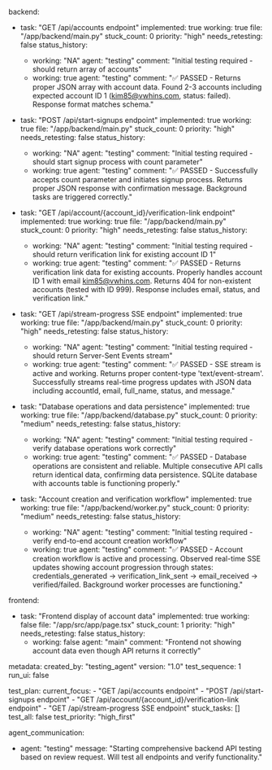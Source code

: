 backend:
  - task: "GET /api/accounts endpoint"
    implemented: true
    working: true
    file: "/app/backend/main.py"
    stuck_count: 0
    priority: "high"
    needs_retesting: false
    status_history:
      - working: "NA"
        agent: "testing"
        comment: "Initial testing required - should return array of accounts"
      - working: true
        agent: "testing"
        comment: "✅ PASSED - Returns proper JSON array with account data. Found 2-3 accounts including expected account ID 1 (kim85@vwhins.com, status: failed). Response format matches schema."

  - task: "POST /api/start-signups endpoint"
    implemented: true
    working: true
    file: "/app/backend/main.py"
    stuck_count: 0
    priority: "high"
    needs_retesting: false
    status_history:
      - working: "NA"
        agent: "testing"
        comment: "Initial testing required - should start signup process with count parameter"
      - working: true
        agent: "testing"
        comment: "✅ PASSED - Successfully accepts count parameter and initiates signup process. Returns proper JSON response with confirmation message. Background tasks are triggered correctly."

  - task: "GET /api/account/{account_id}/verification-link endpoint"
    implemented: true
    working: true
    file: "/app/backend/main.py"
    stuck_count: 0
    priority: "high"
    needs_retesting: false
    status_history:
      - working: "NA"
        agent: "testing"
        comment: "Initial testing required - should return verification link for existing account ID 1"
      - working: true
        agent: "testing"
        comment: "✅ PASSED - Returns verification link data for existing accounts. Properly handles account ID 1 with email kim85@vwhins.com. Returns 404 for non-existent accounts (tested with ID 999). Response includes email, status, and verification link."

  - task: "GET /api/stream-progress SSE endpoint"
    implemented: true
    working: true
    file: "/app/backend/main.py"
    stuck_count: 0
    priority: "high"
    needs_retesting: false
    status_history:
      - working: "NA"
        agent: "testing"
        comment: "Initial testing required - should return Server-Sent Events stream"
      - working: true
        agent: "testing"
        comment: "✅ PASSED - SSE stream is active and working. Returns proper content-type 'text/event-stream'. Successfully streams real-time progress updates with JSON data including accountId, email, full_name, status, and message."

  - task: "Database operations and data persistence"
    implemented: true
    working: true
    file: "/app/backend/database.py"
    stuck_count: 0
    priority: "medium"
    needs_retesting: false
    status_history:
      - working: "NA"
        agent: "testing"
        comment: "Initial testing required - verify database operations work correctly"
      - working: true
        agent: "testing"
        comment: "✅ PASSED - Database operations are consistent and reliable. Multiple consecutive API calls return identical data, confirming data persistence. SQLite database with accounts table is functioning properly."

  - task: "Account creation and verification workflow"
    implemented: true
    working: true
    file: "/app/backend/worker.py"
    stuck_count: 0
    priority: "medium"
    needs_retesting: false
    status_history:
      - working: "NA"
        agent: "testing"
        comment: "Initial testing required - verify end-to-end account creation workflow"
      - working: true
        agent: "testing"
        comment: "✅ PASSED - Account creation workflow is active and processing. Observed real-time SSE updates showing account progression through states: credentials_generated → verification_link_sent → email_received → verified/failed. Background worker processes are functioning."

frontend:
  - task: "Frontend display of account data"
    implemented: true
    working: false
    file: "/app/src/app/page.tsx"
    stuck_count: 1
    priority: "high"
    needs_retesting: false
    status_history:
      - working: false
        agent: "main"
        comment: "Frontend not showing account data even though API returns it correctly"

metadata:
  created_by: "testing_agent"
  version: "1.0"
  test_sequence: 1
  run_ui: false

test_plan:
  current_focus:
    - "GET /api/accounts endpoint"
    - "POST /api/start-signups endpoint"
    - "GET /api/account/{account_id}/verification-link endpoint"
    - "GET /api/stream-progress SSE endpoint"
  stuck_tasks: []
  test_all: false
  test_priority: "high_first"

agent_communication:
  - agent: "testing"
    message: "Starting comprehensive backend API testing based on review request. Will test all endpoints and verify functionality."